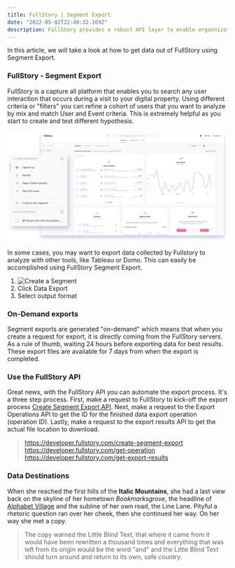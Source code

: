 ```yaml
---
title: FullStory | Segment Export
date: "2022-05-02T22:40:32.169Z"
description: FullStory provides a robust API layer to enable organnizations to manage all aspects of their FullStory digital experience platform. 
---
```


In this article, we will take a look at how to get data out of FullStory using Segment Export.

### FullStory - Segment Export

FullStory is a capture all platform that enables you to search any user interaction that occurs during a visit to your digital property.  Using different criteria or "filters" you can refine a cohort of users that you want to analyze by mix and match User and Event criteria.  This is extremely helpful as you start to create and test different hypothesis.

![FullStory Segment](./fullstory-segments-star-recent.jpg)

In some cases, you may want to export data collected by Fullstory to analyze with other tools, like Tableau or Domo.  This can easily be accomplished using FullStory  Segment Export.

1. ![Create a Segment](https://www.fullstory.com/blog/starred-segments/) 
2.  Click Data Export
3.  Select output format
### On-Demand exports

Segment exports are generated "on-demand" which means that when you create a request for export, it is directly coming from the FullStory servers.  As a rule of thumb, waiting 24 hours before exporting data for best results.  These export files are available for 7 days from when the export is completed.
### Use the FullStory API
Great news, with the FullStory API you can automate the export process.  It's a three step process. First, make a request to FullStory to kick-off the export process [Create Segment Export API](https://developer.fullstory.com/create-segment-export).  Next, make  a request to the Export Operations API to get the ID for the finished data export operation (operation ID).  Lastly, make a request to the export results API to get the actual file location to download.

> https://developer.fullstory.com/create-segment-export
> https://developer.fullstory.com/get-operation
> https://developer.fullstory.com/get-export-results

### Data Destinations
When she reached the first hills of the **Italic Mountains**, she had a last
view back on the skyline of her hometown _Bookmarksgrove_, the headline of
[Alphabet Village](http://google.com) and the subline of her own road, the Line
Lane. Pityful a rhetoric question ran over her cheek, then she continued her
way. On her way she met a copy.

> The copy warned the Little Blind Text, that where it came from it would have
> been rewritten a thousand times and everything that was left from its origin
> would be the word "and" and the Little Blind Text should turn around and
> return to its own, safe country.

